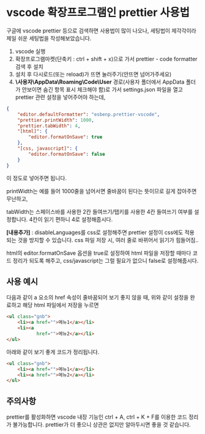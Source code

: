 # vscode 확장프로그램인 prettier 사용법

구글에 vscode prettier 등으로 검색하면 사용법이 많이 나오나, 세팅법이 제각각이라 제일 쉬운 세팅법을 작성해보았습니다.

1. vscode 실행
2. 확장프로그램마켓(단축키 : ctrl + shift + x)으로 가서 prettier - code formatter 검색 후 설치
3. 설치 후 다시로드(또는 reload)가 뜨면 눌러주기(안뜨면 넘어가주세요)
4. **\사용자\AppData\Roaming\Code\User** 경로(사용자 폴더에서 AppData 폴더가 안보이면 숨긴 항목 표시 체크해야 함)로 가서 settings.json 파일을 열고 prettier 관련 설정을 넣어주어야 하는데,

```json
{
    "editor.defaultFormatter": "esbenp.prettier-vscode",
    "prettier.printWidth": 1000,
    "prettier.tabWidth": 4,
    "[html]": {
        "editor.formatOnSave": true
    },
    "[css, javascript]": {
        "editor.formatOnSave": false
    }
}
```

이 정도로 넣어주면 됩니다.

printWidth는 예를 들어 1000줄을 넘어서면 줄바꿈이 된다는 뜻이므로 길게 잡아주면 무난하고,

tabWidth는 스페이스바를 사용한 2칸 들여쓰기/탭키를 사용한 4칸 들여쓰기 여부를 설정합니다. 4칸이 읽기 편하니 4로 설정해줍시다.

**[내용추가]** : disableLanguages를 css로 설정해주면 prettier 설정이 css에도 적용되는 것을 방지할 수 있습니다. css 파일 저장 시, 여러 줄로 바뀌어서 읽기가 힘들어짐..

html의 editor.formatOnSave 옵션을 true로 설정하여 html 파일을 저장할 때마다 코드 정리가 되도록 해주고, css/javascript는 그럴 필요가 없으니 false로 설정해줍시다.

## 사용 예시

다음과 같이 a 요소의 href 속성이 줄바꿈되어 보기 좋지 않을 때, 위와 같이 설정을 완료하고 해당 html 파일에서 저장을 누르면

```html
<ul class="gnb">
    <li><a href="">메뉴1</a></li>
    <li><a 
           href="">메뉴2</a></li>
</ul>
```

아래와 같이 보기 좋게 코드가 정리됩니다.

```html
<ul class="gnb">
    <li><a href="">메뉴1</a></li>
    <li><a href="">메뉴2</a></li>
</ul>
```

## 주의사항

prettier를 활성화하면 vscode 내장 기능인 ctrl + A, ctrl + K + F를 이용한 코드 정리가 불가능합니다. prettier가 더 좋으니 상관은 없지만 알아두시면 좋을 것 같습니다.
